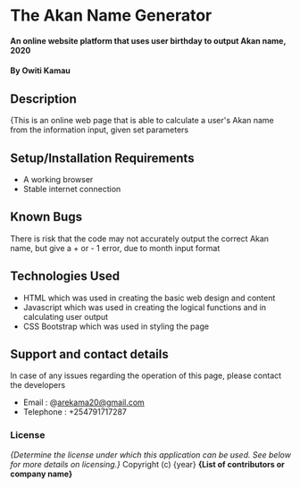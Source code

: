 # The Akan Name Generator
#### An online website platform that uses user birthday to output Akan name, 2020
#### By Owiti Kamau
## Description
{This is an online web page that is able to calculate a user's Akan name from the information input, given set parameters
## Setup/Installation Requirements
* A working browser
* Stable internet connection
## Known Bugs
There is risk that the code may not accurately output the correct Akan name, but give a + or - 1 error, due to month input format
## Technologies Used
* HTML which was used in creating the basic web design and content
* Javascript which was used in creating the logical functions and in calculating user output
* CSS Bootstrap which was used in styling the page
## Support and contact details
In case of any issues regarding the operation of this page, please contact the developers 
* Email : @arekama20@gmail.com
* Telephone : +254791717287
### License
*{Determine the license under which this application can be used.  See below for more details on licensing.}*
Copyright (c) {year} **{List of contributors or company name}**